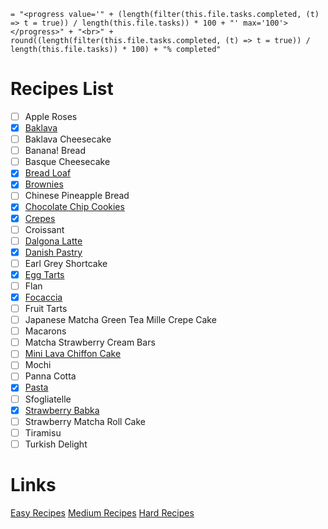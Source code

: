 ``` 
= "<progress value='" + (length(filter(this.file.tasks.completed, (t) => t = true)) / length(this.file.tasks)) * 100 + "' max='100'></progress>" + "<br>" + round((length(filter(this.file.tasks.completed, (t) => t = true)) / length(this.file.tasks)) * 100) + "% completed"
```

# Recipes List
 - [ ] Apple Roses
 - [x] [Baklava](Recipes/Baklava.md)
 - [ ] Baklava Cheesecake
 - [ ] Banana! Bread
 - [ ] Basque Cheesecake
 - [x] [Bread Loaf](Recipes/Bread-Loaf.md)
- [x] [Brownies](Recipes/Brownies.md)
- [ ] Chinese Pineapple Bread
- [x] [Chocolate Chip Cookies](Chocolate-Chip-Cookies.md)
- [x] [Crepes](Crepes.md)
- [ ] Croissant
- [ ] [Dalgona Latte](Dalgona-Latte.md)
- [x] [Danish Pastry](Danish-Pastry.md)
- [ ] Earl Grey Shortcake
- [x] [Egg Tarts](Egg-Tarts.md)
- [ ] Flan
- [x] [Focaccia](Focaccia.md)
- [ ] Fruit Tarts
- [ ] Japanese Matcha Green Tea Mille Crepe Cake
- [ ] Macarons
- [ ] Matcha Strawberry Cream Bars
- [ ] [Mini Lava Chiffon Cake](Mini-Lava-Chiffon-Cake.md)
- [ ] Mochi
- [ ] Panna Cotta
- [x] [Pasta](Pasta.md) 
- [ ] Sfogliatelle
- [x] [Strawberry Babka](StrawBerry-Babka.md)
- [ ] Strawberry Matcha Roll Cake
- [ ] Tiramisu
- [ ] Turkish Delight

# Links
[Easy Recipes](easy_recipes.md)
[Medium Recipes](medium_recipes.md)
[Hard Recipes](hard_recipes.md)